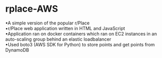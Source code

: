 # rplace-AWS
•A simple version of the popular r/Place<br>
•r/Place web application written in HTML and JavaScript<br>
•Application ran on docker containers which ran on EC2 instances in an auto-scaling group behind an elastic loadbalancer<br>
•Used boto3 (AWS SDK for Python) to store points and get points from DynamoDB<br>
